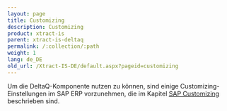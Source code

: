 ```yaml
---
layout: page
title: Customizing
description: Customizing
product: xtract-is
parent: xtract-is-deltaq
permalink: /:collection/:path
weight: 1
lang: de_DE
old_url: /Xtract-IS-DE/default.aspx?pageid=customizing
---
```


Um die DeltaQ-Komponente nutzen zu können, sind einige Customizing-Einstellungen im SAP ERP vorzunehmen, die im Kapitel [SAP Customizing](../../sap-customizing)  beschrieben sind.